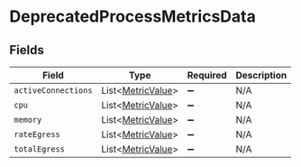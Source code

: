 # DeprecatedProcessMetricsData


## Fields

| Field                                                   | Type                                                    | Required                                                | Description                                             |
| ------------------------------------------------------- | ------------------------------------------------------- | ------------------------------------------------------- | ------------------------------------------------------- |
| `activeConnections`                                     | List<[MetricValue](../../models/shared/MetricValue.md)> | :heavy_minus_sign:                                      | N/A                                                     |
| `cpu`                                                   | List<[MetricValue](../../models/shared/MetricValue.md)> | :heavy_minus_sign:                                      | N/A                                                     |
| `memory`                                                | List<[MetricValue](../../models/shared/MetricValue.md)> | :heavy_minus_sign:                                      | N/A                                                     |
| `rateEgress`                                            | List<[MetricValue](../../models/shared/MetricValue.md)> | :heavy_minus_sign:                                      | N/A                                                     |
| `totalEgress`                                           | List<[MetricValue](../../models/shared/MetricValue.md)> | :heavy_minus_sign:                                      | N/A                                                     |